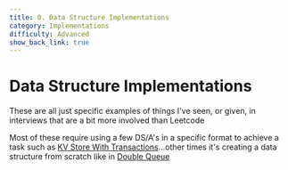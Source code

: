 ```yaml
---
title: 0. Data Structure Implementations
category: Implementations
difficulty: Advanced
show_back_link: true
---
```


# Data Structure Implementations
These are all just specific examples of things I've seen, or given, in interviews that are a bit more involved than Leetcode

Most of these require using a few DS/A's in a specific format to achieve a task such as [KV Store With Transactions](/docs/dsa/implementations/kv_store_with_transactions.md)...other times it's creating a data structure from scratch like in [Double Queue](/docs/dsa/implementations/dbl_queue.md)